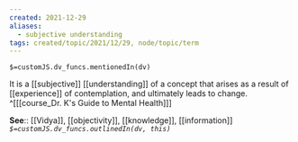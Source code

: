 ```yaml
---
created: 2021-12-29 
aliases:
  - subjective understanding
tags: created/topic/2021/12/29, node/topic/term
---
```

`$=customJS.dv_funcs.mentionedIn(dv)`

It is a [[subjective]] [[understanding]] of a concept that arises as a result of [[experience]] of contemplation, and ultimately leads to change.
 ^[[[course_Dr. K's Guide to Mental Health]]]

**See**:: [[Vidya]], [[objectivity]], [[knowledge]], [[information]]
*`$=customJS.dv_funcs.outlinedIn(dv, this)`*